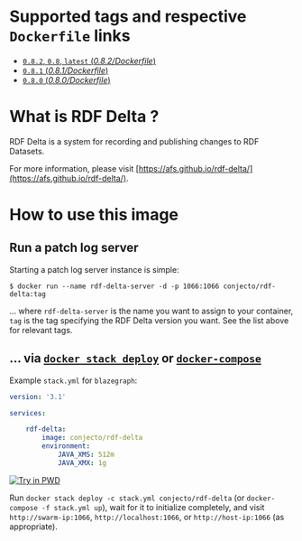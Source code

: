 
# Supported tags and respective `Dockerfile` links

-	[`0.8.2`, `0.8`, `latest` (*0.8.2/Dockerfile*)](https://github.com/conjecto/docker-rdf-delta/blob/master/0.8.2/Dockerfile)
-	[`0.8.1` (*0.8.1/Dockerfile*)](https://github.com/conjecto/docker-rdf-delta/blob/master/0.8.1/Dockerfile)
-	[`0.8.0` (*0.8.0/Dockerfile*)](https://github.com/conjecto/docker-rdf-delta/blob/master/0.8.0/Dockerfile)

# What is RDF Delta ?

RDF Delta is a system for recording and publishing changes to RDF Datasets.

For more information, please visit [https://afs.github.io/rdf-delta/](https://afs.github.io/rdf-delta/).

# How to use this image

## Run a patch log server

Starting a patch log server instance is simple:

```console
$ docker run --name rdf-delta-server -d -p 1066:1066 conjecto/rdf-delta:tag
```

... where `rdf-delta-server` is the name you want to assign to your container, `tag` is the tag specifying the RDF Delta version you want. See the list above for relevant tags.

## ... via [`docker stack deploy`](https://docs.docker.com/engine/reference/commandline/stack_deploy/) or [`docker-compose`](https://github.com/docker/compose)

Example `stack.yml` for `blazegraph`:

```yaml
version: '3.1'

services:

    rdf-delta:
        image: conjecto/rdf-delta
        environment:
            JAVA_XMS: 512m
            JAVA_XMX: 1g

```

[![Try in PWD](https://github.com/play-with-docker/stacks/raw/cff22438cb4195ace27f9b15784bbb497047afa7/assets/images/button.png)](http://play-with-docker.com?stack=https://raw.githubusercontent.com/conjecto/rdf-delta/master/stack.yml)

Run `docker stack deploy -c stack.yml conjecto/rdf-delta` (or `docker-compose -f stack.yml up`), wait for it to initialize completely, and visit `http://swarm-ip:1066`, `http://localhost:1066`, or `http://host-ip:1066` (as appropriate).